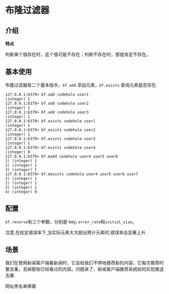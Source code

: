 # 布隆过滤器

## 介绍

**特点**

判断某个值存在时，这个值可能不存在；判断不存在时，那就肯定不存在。



## 基本使用

布隆过滤器有二个基本指令，`bf.add` 添加元素，`bf.exists` 查询元素是否存在.

```shell
127.0.0.1:6379> bf.add codehole user1
(integer) 1
127.0.0.1:6379> bf.add codehole user2
(integer) 1
127.0.0.1:6379> bf.add codehole user3
(integer) 1
127.0.0.1:6379> bf.exists codehole user1
(integer) 1
127.0.0.1:6379> bf.exists codehole user2
(integer) 1
127.0.0.1:6379> bf.exists codehole user3
(integer) 1
127.0.0.1:6379> bf.exists codehole user4
(integer) 0
127.0.0.1:6379> bf.madd codehole user4 user5 user6
1) (integer) 1
2) (integer) 1
3) (integer) 1
127.0.0.1:6379> bf.mexists codehole user4 user5 user6 user7
1) (integer) 1
2) (integer) 1
3) (integer) 1
4) (integer) 0
```

## 配置

`bf.reserve`有三个参数，分别是 key, `error_rate`和`initial_size`。

注意,在给定错误率下,当实际元素大大超出预计元素时,错误率会显著上升.



## 场景

我们在使用新闻客户端看新闻时，它会给我们不停地推荐新的内容，它每次推荐时要去重，去掉那些已经看过的内容。问题来了，新闻客户端推荐系统如何实现推送去重.



网址黑名单屏蔽